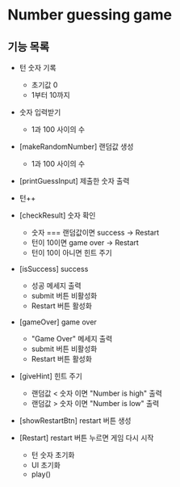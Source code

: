 # Number guessing game
## 기능 목록
- 턴 숫자 기록
    - 초기값 0
    - 1부터 10까지

- 숫자 입력받기
    - 1과 100 사이의 수

- [makeRandomNumber] 랜덤값 생성
    - 1과 100 사이의 수

- [printGuessInput] 제출한 숫자 출력
- 턴++
- [checkResult] 숫자 확인
    - 숫자 === 랜덤값이면 success -> Restart
    - 턴이 10이면 game over -> Restart
    - 턴이 10이 아니면 힌트 주기

- [isSuccess] success
    - 성공 메세지 출력
    - submit 버튼 비활성화
    - Restart 버튼 활성화

- [gameOver] game over
    - "Game Over" 메세지 출력
    - submit 버튼 비활성화
    - Restart 버튼 활성화

- [giveHint] 힌트 주기
    - 랜덤값 < 숫자 이면 "Number is high" 출력
    - 랜덤값 > 숫자 이면 "Number is low" 출력

- [showRestartBtn] restart 버튼 생성

- [Restart] restart 버튼 누르면 게임 다시 시작
    - 턴 숫자 초기화
    - UI 초기화
    - play() 